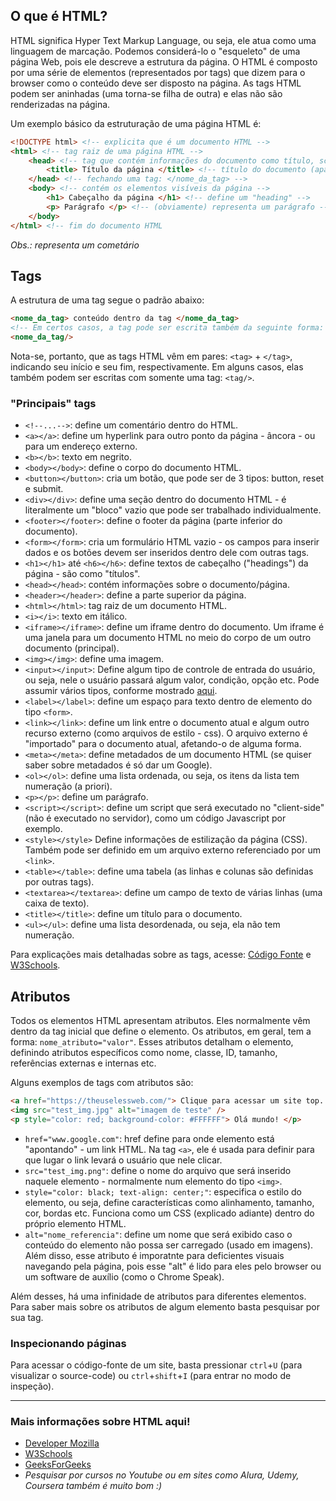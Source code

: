 ## O que é HTML?
HTML significa Hyper Text Markup Language, ou seja, ele atua como uma linguagem de marcação. Podemos considerá-lo o "esqueleto" de uma página Web, pois ele descreve a estrutura da página.
O HTML é composto por uma série de elementos (representados por tags) que dizem para o browser como o conteúdo deve ser disposto na página.
As tags HTML podem ser aninhadas (uma torna-se filha de outra) e elas não são renderizadas na página.

Um exemplo básico da estruturação de uma página HTML é:
``` HTML
<!DOCTYPE html> <!-- explicita que é um documento HTML -->
<html> <!-- tag raiz de uma página HTML -->
    <head> <!-- tag que contém informações do documento como título, scripts externos/internos e outros metadados -->
        <title> Título da página </title> <!-- título do documento (aparece na aba do browser) -->
    </head> <!-- fechando uma tag: </nome_da_tag> -->
    <body> <!-- contém os elementos visíveis da página -->
        <h1> Cabeçalho da página </h1> <!-- define um "heading" -->
        <p> Parágrafo </p> <!-- (obviamente) representa um parágrafo -->
    </body>
</html> <!-- fim do documento HTML
```
_Obs.: <!-- oi --> representa um cometário_

## Tags
A estrutura de uma tag segue o padrão abaixo:
``` HTML
<nome_da_tag> conteúdo dentro da tag </nome_da_tag>
<!-- Em certos casos, a tag pode ser escrita também da seguinte forma: -->
<nome_da_tag/>
```
Nota-se, portanto, que as tags HTML vêm em pares: `<tag>` + `</tag>`, indicando seu início e seu fim, respectivamente. Em alguns casos, elas também podem ser escritas com somente uma tag: `<tag/>`.

### "Principais" tags 
- `<!--...-->`: define um comentário dentro do HTML.
- `<a></a>`: define um hyperlink para outro ponto da página - âncora - ou para um endereço externo.
- `<b></b>`: texto em negrito.
- `<body></body>`: define o corpo do documento HTML.
- `<button></button>`: cria um botão, que pode ser de 3 tipos: button, reset e submit.
- `<div></div>`: define uma seção dentro do documento HTML - é literalmente um "bloco" vazio que pode ser trabalhado individualmente.
- `<footer></footer>`: define o footer da página (parte inferior do documento).
- `<form></form>`: cria um formulário HTML vazio - os campos para inserir dados e os botões devem ser inseridos dentro dele com outras tags.
- `<h1></h1>` até `<h6></h6>`: define textos de cabeçalho ("headings") da página - são como "títulos".
- `<head></head>`: contém informações sobre o documento/página.
- `<header></header>`: define a parte superior da página.
- `<html></html>`: tag raiz de um documento HTML.
- `<i></i>`: texto em itálico.
- `<iframe></iframe>`: define um iframe dentro do documento. Um iframe é uma janela para um documento HTML no meio do corpo de um outro documento (principal).
- `<img></img>`: define uma imagem.
- `<input></input>`: Define algum tipo de controle de entrada do usuário, ou seja, nele o usuário passará algum valor, condição, opção etc. Pode assumir vários tipos, conforme mostrado [aqui](https://www.w3schools.com/tags/att_input_type.asp). 
- `<label></label>`: define um espaço para texto dentro de elemento do tipo `<form>`.
- `<link></link>`: define um link entre o documento atual e algum outro recurso externo (como arquivos de estilo - css). O arquivo externo é "importado" para o documento atual, afetando-o de alguma forma.
- `<meta></meta>`: define metadados de um documento HTML (se quiser saber sobre metadados é só dar um Google).
- `<ol></ol>`: define uma lista ordenada, ou seja, os itens da lista tem numeração (a priori).
- `<p></p>`: define um parágrafo.
- `<script></script>`: define um script que será executado no "client-side" (não é executado no servidor), como um código Javascript por exemplo.
- `<style></style>`	Define informações de estilização da página (CSS). Também pode ser definido em um arquivo externo referenciado por um `<link>`.
- `<table></table>`: define uma tabela (as linhas e colunas são definidas por outras tags).
- `<textarea></textarea>`: define um campo de texto de várias linhas (uma caixa de texto).
- `<title></title>`: define um título para o documento.
- `<ul></ul>`: define uma lista desordenada, ou seja, ela não tem numeração.

Para explicações mais detalhadas sobre as tags, acesse: [Código Fonte](https://www.codigofonte.com.br/artigos/principais-tags-de-html) e [W3Schools](https://www.w3schools.com/tags/ref_byfunc.asp).

## Atributos
Todos os elementos HTML apresentam atributos. Eles normalmente vêm dentro da tag inicial que define o elemento. Os atributos, em geral, tem a forma: `nome_atributo="valor"`.
Esses atributos detalham o elemento, definindo atributos específicos como nome, classe, ID, tamanho, referências externas e internas etc.

Alguns exemplos de tags com atributos são:
``` HTML
<a href="https://theuselessweb.com/"> Clique para acessar um site top. </a>
<img src="test_img.jpg" alt="imagem de teste" />
<p style="color: red; background-color: #FFFFFF"> Olá mundo! </p>
```
- `href="www.google.com"`: href define para onde elemento está "apontando" - um link HTML. Na tag `<a>`, ele é usada para definir para que lugar o link levará o usuário que nele clicar.
- `src="test_img.png"`: define o nome do arquivo que será inserido naquele elemento - normalmente num elemento do tipo `<img>`.
- `style="color: black; text-align: center;"`: especifica o estilo do elemento, ou seja, define características como alinhamento, tamanho, cor, bordas etc. Funciona como um CSS (explicado adiante) dentro do próprio elemento HTML.
- `alt="nome_referencia"`: define um nome que será exibido caso o conteúdo do elemento não possa ser carregado (usado em imagens). Além disso, esse atributo é imporatnte para deficientes visuais navegando pela página, pois esse "alt" é lido para eles pelo browser ou um software de auxílio (como o Chrome Speak).

Além desses, há uma infinidade de atributos para diferentes elementos. Para saber mais sobre os atributos de algum elemento basta pesquisar por sua tag.

### Inspecionando páginas
Para acessar o código-fonte de um site, basta pressionar `ctrl`+`U` (para visualizar o source-code) ou `ctrl`+`shift`+`I` (para entrar no modo de inspeção).

---
### Mais informações sobre HTML aqui!
- [Developer Mozilla](https://developer.mozilla.org/en-US/docs/Web/HTML)
- [W3Schools](https://www.w3schools.com/html/)
- [GeeksForGeeks](https://www.geeksforgeeks.org/html-introduction/)
- _Pesquisar por cursos no Youtube ou em sites como Alura, Udemy, Coursera também é muito bom :)_
